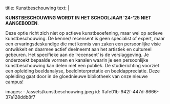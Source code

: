 title: Kunstbeschouwing
text: |
  <p><strong>KUNSTBESCHOUWING WORDT IN HET SCHOOLJAAR '24-'25 NIET AANGEBODEN</strong><strong></strong>.<br>
  </p>
  <p>Deze optie richt zich niet op actieve kunstbeoefening,
  maar wel op actieve kunstbeschouwing. De kenner/
  recensent is geen specialist of expert, maar een
  ervaringsdeskundige die met kennis van zaken een
  persoonlijke visie ontwikkelt en daarmee actief deelneemt aan het artistiek en cultureel gebeuren. Het
  specifieke aan de ‘recensent’ is de verslaggeving.
  Je onderzoekt bepaalde vormen en kanalen waarin
  je een persoonlijke kunstbeschouwing kan delen met
  een publiek.
  De studierichting voorziet een opleiding beeldanalyse,
  beeldinterpretatie en beeldappreciatie. Deze opleiding
  gaat door in de gloednieuwe bibliotheek van onze
  nieuwe campus!
  </p>
images:
  - /assets/kunstbeschouwing.jpeg
id: ffafe01b-942f-447d-8666-37a128ddb8f7
